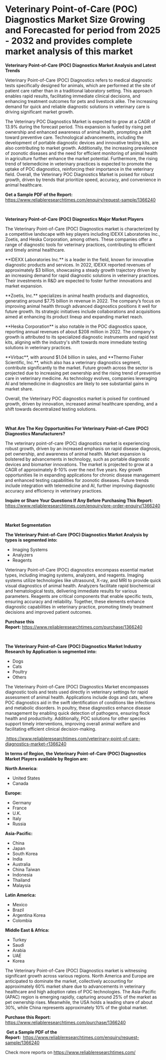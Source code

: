 <p><h1>Veterinary Point-of-Care (POC) Diagnostics Market Size Growing and Forecasted for period from 2025 - 2032 and provides complete market analysis of this market</h1></p><p><strong>Veterinary Point-of-Care (POC) Diagnostics Market Analysis and Latest Trends</strong></p>
<p><p>Veterinary Point-of-Care (POC) Diagnostics refers to medical diagnostic tests specifically designed for animals, which are performed at the site of patient care rather than in a traditional laboratory setting. This approach enables rapid results, facilitating immediate clinical decisions, and enhancing treatment outcomes for pets and livestock alike. The increasing demand for quick and reliable diagnostic solutions in veterinary care is driving significant market growth.</p><p>The Veterinary POC Diagnostics Market is expected to grow at a CAGR of 13.9% during the forecast period. This expansion is fueled by rising pet ownership and enhanced awareness of animal health, prompting a shift toward preventive care. Technological advancements, including the development of portable diagnostic devices and innovative testing kits, are also contributing to market growth. Additionally, the increasing prevalence of zoonotic diseases and the need for efficient monitoring of animal health in agriculture further enhance the market potential. Furthermore, the rising trend of telemedicine in veterinary practices is expected to promote the uptake of POC diagnostics, reinforcing their importance in the veterinary field. Overall, the Veterinary POC Diagnostics Market is poised for robust growth, driven by trends that prioritize speed, accuracy, and convenience in animal healthcare.</p></p>
<p><strong>Get a Sample PDF of the Report:&nbsp;</strong> <a href="https://www.reliableresearchtimes.com/enquiry/request-sample/1366240?utm_campaign=2981&utm_medium=2&utm_source=Github&utm_content=ia&utm_term=22032025&utm_id=veterinary-point-of-care-poc-diagnostics">https://www.reliableresearchtimes.com/enquiry/request-sample/1366240</a></p>
<p>&nbsp;</p>
<p><strong>Veterinary Point-of-Care (POC) Diagnostics Major Market Players</strong></p>
<p><p>The Veterinary Point-of-Care (POC) Diagnostics market is characterized by a competitive landscape with key players including IDEXX Laboratories Inc., Zoetis, and Heska Corporation, among others. These companies offer a range of diagnostic tools for veterinary practices, contributing to efficient and timely animal healthcare.</p><p>**IDEXX Laboratories Inc.** is a leader in the field, known for innovative diagnostic products and services. In 2022, IDEXX reported revenues of approximately $3 billion, showcasing a steady growth trajectory driven by an increasing demand for rapid diagnostic solutions in veterinary practices. Their investments in R&D are expected to foster further innovations and market expansion.</p><p>**Zoetis, Inc.** specializes in animal health products and diagnostics, generating around $7.75 billion in revenue in 2022. The company’s focus on improving animal health through advanced diagnostics positions it well for future growth. Its strategic initiatives include collaborations and acquisitions aimed at enhancing its product lineup and expanding market reach.</p><p>**Heska Corporation** is also notable in the POC diagnostics space, reporting annual revenues of about $208 million in 2022. The company's growth is attributed to its specialized diagnostic instruments and rapid test kits, aligning with the industry's shift towards more immediate testing solutions in veterinary practices.</p><p>**Virbac**, with around $1.04 billion in sales, and **Thermo Fisher Scientific, Inc.**, which also has a veterinary diagnostics segment, contribute significantly to the market. Future growth across the sector is projected due to increasing pet ownership and the rising trend of preventive care in veterinary medicine. As technology evolves, companies leveraging AI and telemedicine in diagnostics are likely to see substantial gains in market share.</p><p>Overall, the Veterinary POC diagnostics market is poised for continued growth, driven by innovation, increased animal healthcare spending, and a shift towards decentralized testing solutions.</p></p>
<p>&nbsp;</p>
<p><strong>What Are The Key Opportunities For Veterinary Point-of-Care (POC) Diagnostics Manufacturers?</strong></p>
<p><p>The veterinary point-of-care (POC) diagnostics market is experiencing robust growth, driven by an increased emphasis on rapid disease diagnosis, pet ownership, and awareness of animal health. Market expansion is bolstered by advancements in technology, such as portable diagnostic devices and biomarker innovations. The market is projected to grow at a CAGR of approximately 8-10% over the next five years. Key growth opportunities lie in expanding applications for chronic disease management and enhanced testing capabilities for zoonotic diseases. Future trends include integration with telemedicine and AI, further improving diagnostic accuracy and efficiency in veterinary practices.</p></p>
<p><strong>Inquire or Share Your Questions If Any Before Purchasing This Report:</strong> <a href="https://www.reliableresearchtimes.com/enquiry/pre-order-enquiry/1366240?utm_campaign=2981&utm_medium=2&utm_source=Github&utm_content=ia&utm_term=22032025&utm_id=veterinary-point-of-care-poc-diagnostics">https://www.reliableresearchtimes.com/enquiry/pre-order-enquiry/1366240</a></p>
<p>&nbsp;</p>
<p><strong>Market Segmentation</strong></p>
<p><strong>The Veterinary Point-of-Care (POC) Diagnostics Market Analysis by types is segmented into:</strong></p>
<p><ul><li>Imaging Systems</li><li>Analyzers</li><li>Reagents</li></ul></p>
<p><p>Veterinary Point-of-Care (POC) diagnostics encompass essential market types, including imaging systems, analyzers, and reagents. Imaging systems utilize technologies like ultrasound, X-ray, and MRI to provide quick visual diagnostics of animal health. Analyzers facilitate rapid biochemical and hematological tests, delivering immediate results for various parameters. Reagents are critical components that enable specific tests, ensuring accuracy and reliability. Together, these elements enhance diagnostic capabilities in veterinary practice, promoting timely treatment decisions and improved patient outcomes.</p></p>
<p><strong>Purchase this Report:&nbsp;</strong><a href="https://www.reliableresearchtimes.com/purchase/1366240?utm_campaign=2981&utm_medium=2&utm_source=Github&utm_content=ia&utm_term=22032025&utm_id=veterinary-point-of-care-poc-diagnostics">https://www.reliableresearchtimes.com/purchase/1366240</a></p>
<p>&nbsp;</p>
<p><strong>The Veterinary Point-of-Care (POC) Diagnostics Market Industry Research by Application is segmented into:</strong></p>
<p><ul><li>Dogs</li><li>Cats</li><li>Poultry</li><li>Others</li></ul></p>
<p><p>The Veterinary Point-of-Care (POC) Diagnostics Market encompasses diagnostic tools and tests used directly in veterinary settings for rapid assessment of animal health. Applications include dogs and cats, where POC diagnostics aid in the swift identification of conditions like infections and metabolic disorders. In poultry, these diagnostics enhance disease management by enabling quick detection of pathogens, ensuring flock health and productivity. Additionally, POC solutions for other species support timely interventions, improving overall animal welfare and facilitating efficient clinical decision-making.</p></p>
<p><a href="https://www.reliableresearchtimes.com/veterinary-point-of-care-diagnostics-market-r1366240?utm_campaign=2981&utm_medium=2&utm_source=Github&utm_content=ia&utm_term=22032025&utm_id=veterinary-point-of-care-poc-diagnostics">&nbsp;https://www.reliableresearchtimes.com/veterinary-point-of-care-diagnostics-market-r1366240</a></p>
<p><strong>In terms of Region, the Veterinary Point-of-Care (POC) Diagnostics Market Players available by Region are:</strong></p>
<p>
    <p> <strong> North America: </strong>
        <ul>
            <li>United States</li>
            <li>Canada</li>
        </ul>
        </p> 
    <p> <strong> Europe: </strong>
        <ul>
            <li>Germany</li>
            <li>France</li>
            <li>U.K.</li>
            <li>Italy</li>
            <li>Russia</li>
        </ul>
        </p> 
    <p> <strong> Asia-Pacific: </strong>
        <ul>
            <li>China</li>
            <li>Japan</li>
            <li>South Korea</li>
            <li>India</li>
            <li>Australia</li>
            <li>China Taiwan</li>
            <li>Indonesia</li>
            <li>Thailand</li>
            <li>Malaysia</li>
        </ul>
        </p> 
    <p> <strong> Latin America: </strong>
        <ul>
            <li>Mexico</li>
            <li>Brazil</li>
            <li>Argentina Korea</li>
            <li>Colombia</li>
        </ul>
        </p> 
    <p> <strong> Middle East & Africa: </strong>
        <ul>
            <li>Turkey</li>
            <li>Saudi</li>
            <li>Arabia</li>
            <li>UAE</li>
            <li>Korea</li>
        </ul>
    </p>
    </p>
<p><p>The Veterinary Point-of-Care (POC) Diagnostics market is witnessing significant growth across various regions. North America and Europe are anticipated to dominate the market, collectively accounting for approximately 60% market share due to advancements in veterinary healthcare and high adoption rates of POC technologies. The Asia-Pacific (APAC) region is emerging rapidly, capturing around 25% of the market as pet ownership rises. Meanwhile, the USA holds a leading share of about 30%, while China represents approximately 10% of the global market.</p></p>
<p><strong>Purchase this Report: </strong><a href="https://www.reliableresearchtimes.com/purchase/1366240?utm_campaign=2981&utm_medium=2&utm_source=Github&utm_content=ia&utm_term=22032025&utm_id=veterinary-point-of-care-poc-diagnostics">https://www.reliableresearchtimes.com/purchase/1366240</a></p>
<p>&nbsp;<strong>Get a Sample PDF of the Report:&nbsp;&nbsp;</strong><a href="https://www.reliableresearchtimes.com/enquiry/request-sample/1366240?utm_campaign=2981&utm_medium=2&utm_source=Github&utm_content=ia&utm_term=22032025&utm_id=veterinary-point-of-care-poc-diagnostics">https://www.reliableresearchtimes.com/enquiry/request-sample/1366240</a></p>
<p><strong></strong></p>
<p>Check more reports on <a href="https://www.reliableresearchtimes.com/?utm_campaign=2981&utm_medium=2&utm_source=Github&utm_content=ia&utm_term=22032025&utm_id=veterinary-point-of-care-poc-diagnostics">https://www.reliableresearchtimes.com/</a></p>